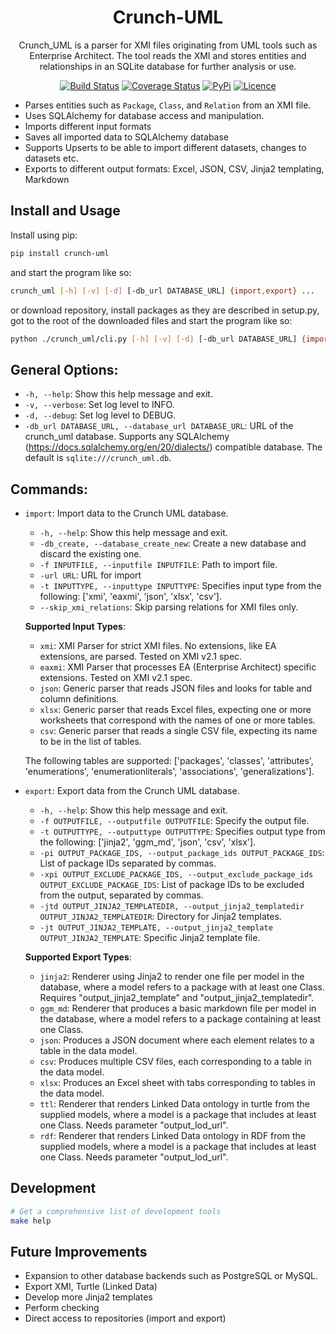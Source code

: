 <div align="center">

# Crunch-UML

Crunch_UML is a parser for XMI files originating from UML tools such as Enterprise Architect. The tool reads the XMI and stores entities and relationships in an SQLite database for further analysis or use.

[![Build Status](https://github.com/brienen/crunch_uml/workflows/build/badge.svg)](https://github.com/brienen/crunch_uml/actions)
[![Coverage Status](https://coveralls.io/repos/github/brienen/crunch_uml/badge.svg?branch=main)](https://coveralls.io/github/brienen/crunch_uml?branch=main)
[![PyPi](https://img.shields.io/pypi/v/crunch_uml)](https://pypi.org/project/crunch_uml)
[![Licence](https://img.shields.io/badge/license-MIT-blue)](LICENSE)

</div>

- Parses entities such as `Package`, `Class`, and `Relation` from an XMI file.
- Uses SQLAlchemy for database access and manipulation.
- Imports different input formats
- Saves all imported data to SQLAlchemy database
- Supports Upserts to be able to import different datasets, changes to datasets etc.  
- Exports to different output formats: Excel, JSON, CSV, Jinja2 templating, Markdown

## Install and Usage

Install using pip:

```bash
pip install crunch-uml
```

and start the program like so:

```bash
crunch_uml [-h] [-v] [-d] [-db_url DATABASE_URL] {import,export} ...
```

or download repository, install packages as they are described in setup.py, got to the root of the downloaded files and start the program like so:  

```bash
python ./crunch_uml/cli.py [-h] [-v] [-d] [-db_url DATABASE_URL] {import,export} ...
```

## General Options:

- `-h, --help`: Show this help message and exit.
- `-v, --verbose`: Set log level to INFO.
- `-d, --debug`: Set log level to DEBUG.
- `-db_url DATABASE_URL, --database_url DATABASE_URL`: URL of the crunch_uml database. Supports any SQLAlchemy (https://docs.sqlalchemy.org/en/20/dialects/) compatible database. The default is `sqlite:///crunch_uml.db`.

## Commands:

- `import`: Import data to the Crunch UML database.
  - `-h, --help`: Show this help message and exit.
  - `-db_create, --database_create_new`: Create a new database and discard the existing one.
  - `-f INPUTFILE, --inputfile INPUTFILE`: Path to import file.
  - `-url URL`: URL for import
  - `-t INPUTTYPE, --inputtype INPUTTYPE`: Specifies input type from the following: ['xmi', 'eaxmi', 'json', 'xlsx', 'csv'].
  - `--skip_xmi_relations`: Skip parsing relations for XMI files only.
  
  **Supported Input Types**:
    - `xmi`: XMI Parser for strict XMI files. No extensions, like EA extensions, are parsed. Tested on XMI v2.1 spec.
    - `eaxmi`: XMI Parser that processes EA (Enterprise Architect) specific extensions. Tested on XMI v2.1 spec.
    - `json`: Generic parser that reads JSON files and looks for table and column definitions.
    - `xlsx`: Generic parser that reads Excel files, expecting one or more worksheets that correspond with the names of one or more tables.
    - `csv`: Generic parser that reads a single CSV file, expecting its name to be in the list of tables.
  
  The following tables are supported: ['packages', 'classes', 'attributes', 'enumerations', 'enumerationliterals', 'associations', 'generalizations'].

- `export`: Export data from the Crunch UML database.
  - `-h, --help`: Show this help message and exit.
  - `-f OUTPUTFILE, --outputfile OUTPUTFILE`: Specify the output file.
  - `-t OUTPUTTYPE, --outputtype OUTPUTTYPE`: Specifies output type from the following: ['jinja2', 'ggm_md', 'json', 'csv', 'xlsx'].
  - `-pi OUTPUT_PACKAGE_IDS, --output_package_ids OUTPUT_PACKAGE_IDS`: List of package IDs separated by commas.
  - `-xpi OUTPUT_EXCLUDE_PACKAGE_IDS, --output_exclude_package_ids OUTPUT_EXCLUDE_PACKAGE_IDS`: List of package IDs to be excluded from the output, separated by commas.
  - `-jtd OUTPUT_JINJA2_TEMPLATEDIR, --output_jinja2_templatedir OUTPUT_JINJA2_TEMPLATEDIR`: Directory for Jinja2 templates.
  - `-jt OUTPUT_JINJA2_TEMPLATE, --output_jinja2_template OUTPUT_JINJA2_TEMPLATE`: Specific Jinja2 template file.
  
  **Supported Export Types**:
    - `jinja2`: Renderer using Jinja2 to render one file per model in the database, where a model refers to a package with at least one Class. Requires "output_jinja2_template" and "output_jinja2_templatedir".
    - `ggm_md`: Renderer that produces a basic markdown file per model in the database, where a model refers to a package containing at least one Class.
    - `json`: Produces a JSON document where each element relates to a table in the data model.
    - `csv`: Produces multiple CSV files, each corresponding to a table in the data model.
    - `xlsx`: Produces an Excel sheet with tabs corresponding to tables in the data model.
    - `ttl`: Renderer that renders Linked Data ontology in turtle from the supplied models, where a model is a package that includes at least one Class. Needs parameter "output_lod_url".
    - `rdf`: Renderer that renders Linked Data ontology in RDF from the supplied models, where a model is a package that includes at least one Class.  Needs parameter "output_lod_url".


## Development

```bash
# Get a comprehensive list of development tools
make help
```

## Future Improvements

- Expansion to other database backends such as PostgreSQL or MySQL.
- Export XMI, Turtle (Linked Data)
- Develop more Jinja2 templates
- Perform checking
- Direct access to repositories (import and export)
